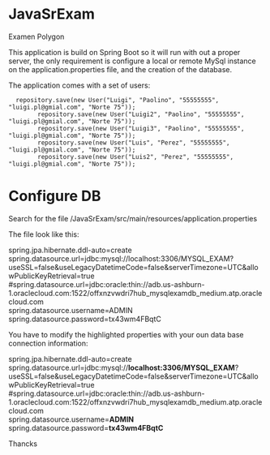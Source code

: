 # JavaSrExam
Examen Polygon

This application is build on Spring Boot so it will run with out a proper server, the only requirement is configure a local or remote MySql instance on the application.properties file, and the creation of the database.

The application comes with a set of users:

      repository.save(new User("Luigi", "Paolino", "55555555", "luigi.pl@gmial.com", "Norte 75"));
			repository.save(new User("Luigi2", "Paolino", "55555555", "luigi.pl@gmial.com", "Norte 75"));
			repository.save(new User("Luigi3", "Paolino", "55555555", "luigi.pl@gmial.com", "Norte 75"));
			repository.save(new User("Luis", "Perez", "55555555", "luigi.pl@gmial.com", "Norte 75"));
			repository.save(new User("Luis2", "Perez", "55555555", "luigi.pl@gmial.com", "Norte 75"));
<h1>Configure DB</h1>

Search for the file /JavaSrExam/src/main/resources/application.properties

The file look like this:

spring.jpa.hibernate.ddl-auto=create<br>
spring.datasource.url=jdbc:mysql://localhost:3306/MYSQL_EXAM?useSSL=false&useLegacyDatetimeCode=false&serverTimezone=UTC&allowPublicKeyRetrieval=true<br>
#spring.datasource.url=jdbc:oracle:thin://adb.us-ashburn-1.oraclecloud.com:1522/offxnzvwdri7hub_mysqlexamdb_medium.atp.oraclecloud.com<br>
spring.datasource.username=ADMIN<br>
spring.datasource.password=tx43wm4FBqtC<br>

You have to modify the highlighted properties with your oun data base connection information:

spring.jpa.hibernate.ddl-auto=create<br>
spring.datasource.url=jdbc:mysql://<b>localhost:3306/MYSQL_EXAM</b>?useSSL=false&useLegacyDatetimeCode=false&serverTimezone=UTC&allowPublicKeyRetrieval=true<br>
#spring.datasource.url=jdbc:oracle:thin://adb.us-ashburn-1.oraclecloud.com:1522/offxnzvwdri7hub_mysqlexamdb_medium.atp.oraclecloud.com<br>
spring.datasource.username=<b>ADMIN</b><br>
spring.datasource.password=<b>tx43wm4FBqtC</b><br>

Thancks

